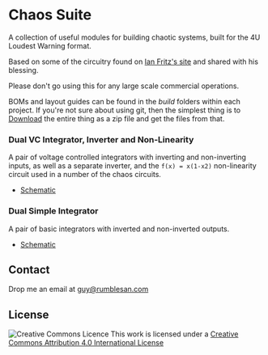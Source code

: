 # Chaos Suite

A collection of useful modules for building chaotic systems, built for the 4U Loudest Warning format.

Based on some of the circuitry found on [Ian Fritz's site](https://ijfritz.byethost4.com/Chaos/ch_over.htm) and shared with his blessing.

Please don't go using this for any large scale commercial operations.

BOMs and layout guides can be found in the *build* folders within each project. If you're not sure about using git, then the simplest thing is to [Download](https://github.com/rumblesan/chaos-suite/archive/refs/heads/main.zip) the entire thing as a zip file and get the files from that.

### Dual VC Integrator, Inverter and Non-Linearity

A pair of voltage controlled integrators with inverting and non-inverting inputs, as well as a separate inverter, and the `f(x) = x(1-x2)` non-linearity circuit used in a number of the chaos circuits.

* [Schematic](./4u-variable-integrator/schematic.pdf)

### Dual Simple Integrator

A pair of basic integrators with inverted and non-inverted outputs.

* [Schematic](./4u-simple-integrator/schematic.pdf)

## Contact

Drop me an email at guy@rumblesan.com

## License

![Creative Commons Licence](https://i.creativecommons.org/l/by/4.0/88x31.png)
This work is licensed under a [Creative Commons Attribution 4.0 International License](http://creativecommons.org/licenses/by/4.0/)
